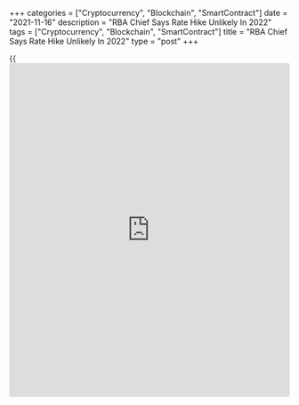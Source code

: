 +++
categories = ["Cryptocurrency", "Blockchain", "SmartContract"]
date = "2021-11-16"
description = "RBA Chief Says Rate Hike Unlikely In 2022"
tags = ["Cryptocurrency", "Blockchain", "SmartContract"]
title = "RBA Chief Says Rate Hike Unlikely In 2022"
type = "post"
+++

{{<iframe id="large-banner" src="https://www.bounty.group/#slide=20.0" width="100%" height="600" scrolling="no" style="border: 0px solid rgb(216, 221, 230); border-radius: 3px;">}}

Reserve Bank of Australia Governor Philip Lowe said the latest data and
forecasts do not warrant an increase in the cash rate in 2022.  
  
In order to consider a rate hike next year, the [economy][1] and
inflation would have to turn out very differently from the central
scenario, he said in an address to the Australian Business Economists,
on Tuesday.

"It is likely to take time to meet the condition we have set for an
increase in the cash rate and the Board is prepared to be patient," Lowe
added.

It is possible that faster-than-expected progress continues to be made
towards achieving the inflation target. If so, there would be a case to
lift the cash rate before 2024, the governor noted.

Lowe said it is also possible that progress will be slower than
expected, which would result in the cash rate staying at current levels
for longer.

In [terms](https://www.fintechee.com/terms/) of the cash rate, the Board has said that it will not increase
the cash rate until inflation is sustainably in the target range. It is
likely that wages will need to be growing at 3 point something percent
to sustain inflation around the middle of the target band.

"This doesn't mean that we have a target for wages growth or that wages
growth is the only determinant of inflation," said Lowe.

At the November monetary [policy](https://www.fintechee.com/policy/) meeting, [policy](https://www.fintechee.com/policy/)makers said they will not
raise the cash rate until certain criteria are met, and is prepared to
be patient.

For comments and feedback [contact](https://www.playgroundfx.com/contact/): editorial@rtt[news](https://www.letsplayfx.com/blog/forex-news-website/).com

[Economic News][1]

 **What parts of the world are seeing the best (and worst) economic
performances lately? Click[here][2] to check out our [Econ Scorecard][2]
and find out! See up-to-the-moment [ranking](https://www.playgroundfx.com/blog/crypto-exchange-ranking/)s for the best and worst
performers in [GDP][3], [unemployment rate][4], [inflation][2] and much
more.**

   1. www.rtt[news](https://www.letsplayfx.com/blog/forex-news-website/).com/Content/EconomicNews.aspx
   2. www.rtt[news](https://www.letsplayfx.com/blog/forex-news-website/).com/economic-scorecard/world-rank/CPI/highest-performance.aspx
   3. www.rtt[news](https://www.letsplayfx.com/blog/forex-news-website/).com/economic-scorecard/world-rank/GDP/highest-performance.aspx
   4. www.rtt[news](https://www.letsplayfx.com/blog/forex-news-website/).com/economic-scorecard/world-rank/unemployment-rate/lowest-performance.aspx